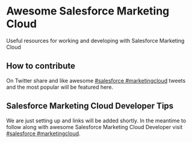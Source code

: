 # Awesome Salesforce Marketing Cloud
Useful resources for working and developing with Salesforce Marketing Cloud

## How to contribute

On Twitter share and like awesome [#salesforce #marketingcloud](https://twitter.com/search?q=%23salesforce%20%23marketingcloud) tweets and the most popular will be featured here.

## Salesforce Marketing Cloud Developer Tips

We are just setting up and links will be added shortly. In the meantime to follow along with awesome Salesforce Marketing Cloud Developer visit [#salesforce #marketingcloud](https://twitter.com/search?q=%23salesforce%20%23marketingcloud).
